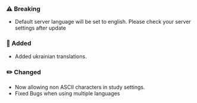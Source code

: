 ### ⚠️ Breaking
- Default server language will be set to english. Please check your server settings after update

### 🚀 Added
- Added ukrainian translations.

### ✏️ Changed
- Now allowing non ASCII characters in study settings.
- Fixed Bugs when using multiple languages